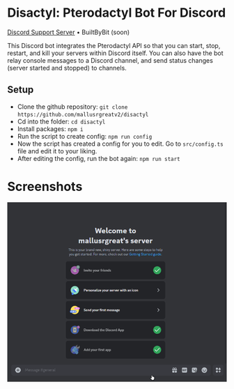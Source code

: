# Disactyl: Pterodactyl Bot For Discord

[Discord Support Server](https://discord.gg/HRaFffMjkq) • BuiltByBit (soon)

This Discord bot integrates the Pterodactyl API so that you can start, stop, restart, and kill your servers within Discord itself. You can also have the bot relay console messages to a Discord channel, and send status changes (server started and stopped) to channels.

## Setup

- Clone the github repository: `git clone https://github.com/mallusrgreatv2/disactyl`
- Cd into the folder: `cd disactyl`
- Install packages: `npm i`
- Run the script to create config: `npm run config`
- Now the script has created a config for you to edit. Go to `src/config.ts` file and edit it to your liking.
- After editing the config, run the bot again: `npm run start`

# Screenshots

![Control the server in real-time](https://github.com/mallusrgreatv2/disactyl/blob/assets/examples/live.gif?raw=true)
